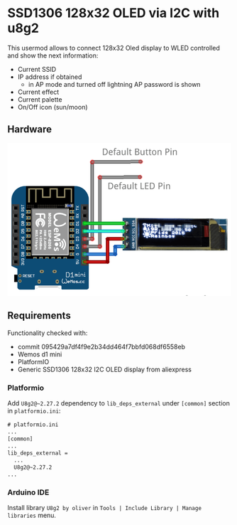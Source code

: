 # SSD1306 128x32 OLED via I2C with u8g2

This usermod allows to connect 128x32 Oled display to WLED controlled and show the next information:

* Current SSID
* IP address if obtained
  * in AP mode and turned off lightning AP password is shown
* Current effect
* Current palette
* On/Off icon \(sun/moon\)

## Hardware

![Hardware connection](../.gitbook/assets/hw_connection.png)

## Requirements

Functionality checked with:

* commit 095429a7df4f9e2b34dd464f7bbfd068df6558eb
* Wemos d1 mini
* PlatformIO
* Generic SSD1306 128x32 I2C OLED display from aliexpress

### Platformio

Add `U8g2@~2.27.2` dependency to `lib_deps_external` under `[common]` section in `platformio.ini`:

```text
# platformio.ini
...
[common]
...
lib_deps_external =
  ...
  U8g2@~2.27.2
...
```

### Arduino IDE

Install library `U8g2 by oliver` in `Tools | Include Library | Manage libraries` menu.

